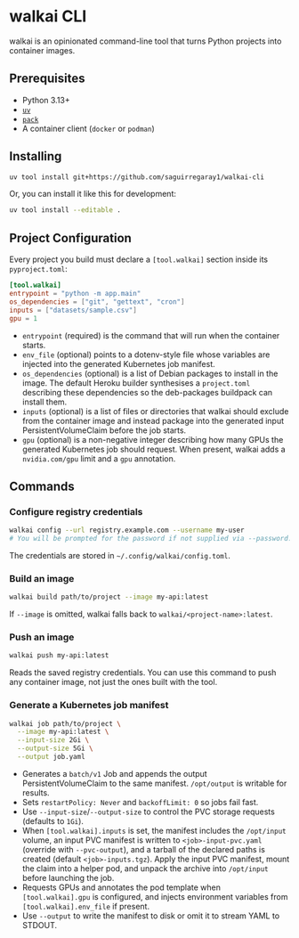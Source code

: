 # walkai CLI

walkai is an opinionated command-line tool that turns Python projects into container images.

## Prerequisites

- Python 3.13+
- [`uv`](https://docs.astral.sh/uv/)
- [`pack`](https://buildpacks.io/docs/tools/pack/)
- A container client (`docker` or `podman`)

## Installing

```bash
uv tool install git+https://github.com/saguirregaray1/walkai-cli
```


Or, you can install it like this for development:
```bash
uv tool install --editable .
```

## Project Configuration

Every project you build must declare a `[tool.walkai]` section inside its `pyproject.toml`:

```toml
[tool.walkai]
entrypoint = "python -m app.main"
os_dependencies = ["git", "gettext", "cron"]
inputs = ["datasets/sample.csv"]
gpu = 1
```

- `entrypoint` (required) is the command that will run when the container starts.
- `env_file` (optional) points to a dotenv-style file whose variables are injected into the generated Kubernetes job manifest.
- `os_dependencies` (optional) is a list of Debian packages to install in the image. The default Heroku builder synthesises a `project.toml` describing these dependencies so the deb-packages buildpack can install them.
- `inputs` (optional) is a list of files or directories that walkai should exclude from the container image and instead package into the generated input PersistentVolumeClaim before the job starts.
- `gpu` (optional) is a non-negative integer describing how many GPUs the generated Kubernetes job should request. When present, walkai adds a `nvidia.com/gpu` limit and a `gpu` annotation.

## Commands

### Configure registry credentials

```bash
walkai config --url registry.example.com --username my-user
# You will be prompted for the password if not supplied via --password.
```

The credentials are stored in `~/.config/walkai/config.toml`.

### Build an image

```bash
walkai build path/to/project --image my-api:latest
```


If `--image` is omitted, walkai falls back to `walkai/<project-name>:latest`.

### Push an image

```bash
walkai push my-api:latest
```

Reads the saved registry credentials.
You can use this command to push any container image, not just the ones built with the tool.

### Generate a Kubernetes job manifest

```bash
walkai job path/to/project \
  --image my-api:latest \
  --input-size 2Gi \
  --output-size 5Gi \
  --output job.yaml
```

- Generates a `batch/v1` Job and appends the output PersistentVolumeClaim to the same manifest. `/opt/output` is writable for results.
- Sets `restartPolicy: Never` and `backoffLimit: 0` so jobs fail fast.
- Use `--input-size`/`--output-size` to control the PVC storage requests (defaults to `1Gi`).
- When `[tool.walkai].inputs` is set, the manifest includes the `/opt/input` volume, an input PVC manifest is written to `<job>-input-pvc.yaml` (override with `--pvc-output`), and a tarball of the declared paths is created (default `<job>-inputs.tgz`). Apply the input PVC manifest, mount the claim into a helper pod, and unpack the archive into `/opt/input` before launching the job.
- Requests GPUs and annotates the pod template when `[tool.walkai].gpu` is configured, and injects environment variables from `[tool.walkai].env_file` if present.
- Use `--output` to write the manifest to disk or omit it to stream YAML to STDOUT.
